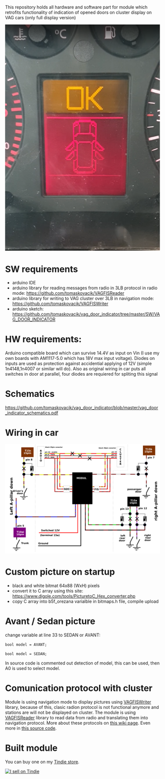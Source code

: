 This repository holds all hardware and software part for module which retrofits functionality of indication of opened doors on cluster display on VAG cars (only full display version)

[<img src="https://raw.githubusercontent.com/tomaskovacik/vag_door_indicator/master/Example.png"/>](https://www.youtube.com/embed/3qPJ0FZOTXo )


# SW requirements
 - arduino IDE
 - arduino library for reading messages from radio in 3LB protocol in radio mode: https://github.com/tomaskovacik/VAGFISReader
 - arduino library for writing to VAG cluster over 3LB in navigation mode: https://github.com/tomaskovacik/VAGFISWriter
 - arduino sketch: https://github.com/tomaskovacik/vag_door_indicator/tree/master/SW/VAG_DOOR_INDICATOR

# HW requirements:
Arduino compatible board which can survive 14.4V as input on Vin (I use my own boards with AM1117-5.0 which has 18V max input voltage).
Diodes on inputs are used as protection against accidential applying of 12V (simple 1n4148,1n4007 or similar will do). Also as original wiring in car puts all switches in door at parallel, four diodes are requiered for spliting this signal

# Schematics

https://github.com/tomaskovacik/vag_door_indicator/blob/master/vag_door_indicator_schematics.pdf

# Wiring in car

<img src="https://raw.githubusercontent.com/tomaskovacik/vag_door_indicator/master/how_to_connect.png"/>

# Custom picture on startup

- black and white bitmat 64x88 (WxH) pixels
- convert it to C array using this site: https://www.digole.com/tools/PicturetoC_Hex_converter.php
- copy C array into b5f_orezana varialble in bitmaps.h file, compile upload

# Avant / Sedan picture

 change variable at line 33 to SEDAN or AVANT:
 ```
 bool model = AVANT;
 ```
  ```
 bool model = SEDAN;
 ```
 In source code is commented out detection of model, this can be used, then A0 is used to select model.
 
# Comunication protocol with cluster

Module is using navigation mode to display pictures using [VAGFISWriter](https://github.com/tomaskovacik/VAGFISWriter) library, because of this, clasic radion protocol is not functional anymore and stations are will not be displayed on cluster. The module is using [VAGFISReader](https://github.com/tomaskovacik/VAGFISReader) library to read data from radio and translating them into navigation protocol.  More about these protocols on [this wiki page](https://github.com/tomaskovacik/vag_door_indicator/wiki/Theory-of-operation). Even more in <a href="https://github.com/tomaskovacik/VAGFISWriter/blob/master/src/VAGFISWriter.cpp">this source code</a>.

# Built module

You can buy one on my [Tindie store](https://www.tindie.com/products/tomaskovacik/indicator-of-opened-door-for-vag-cars/).

<a href="https://www.tindie.com/stores/tomaskovacik/?ref=offsite_badges&utm_source=sellers_tomaskovacik&utm_medium=badges&utm_campaign=badge_large"><img src="https://d2ss6ovg47m0r5.cloudfront.net/badges/tindie-larges.png" alt="I sell on Tindie" width="200" height="104"></a>

